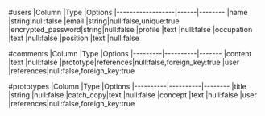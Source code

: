 #users
|Column            |Type  |Options
|------------------|------|--------
|name              |string|null:false
|email             |string|null:false,unique:true
|encrypted_password|string|null:false
|profile           |text  |null:false
|occupation        |text  |null:false
|position          |text  |null:false

#comments
|Column   |Type      |Options
|---------|----------|-------
|content  |text      |null:false
|prototype|references|null:false,foreign_key:true
|user     |references|null:false,foreign_key:true

#prototypes
|Column    |Type      |Options
|----------|----------|--------
|title     |string    |null:false
|catch_copy|text      |null:false
|concept   |text      |null:false
|user      |references|null:false,foreign_key:true